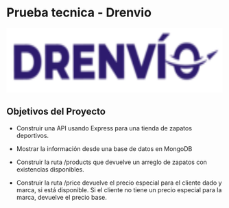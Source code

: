 # Prueba tecnica - Drenvio

<img height="150" src="./API/logo.png" />

## Objetivos del Proyecto

- Construir una API usando Express para una tienda de zapatos deportivos.

- Mostrar la información desde una base de datos en MongoDB

- Construir la ruta /products que devuelve un arreglo de zapatos con existencias disponibles.

- Construir la ruta /price devuelve el precio especial para el cliente dado y
marca, si está disponible. Si el cliente no tiene un precio especial para la marca, devuelve el precio base.